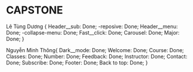 # CAPSTONE
Lê Tùng Dương {
Header__sub: Done;
-reposive: Done;
Header__menu: Done;
-collapse-menu: Done;
Fast__click: Done;
Carousel: Done;
Major: Done;
}

Nguyễn Minh Thông{
Dark__mode: Done;
Welcome: Done;
Course: Done;
Classes: Done;
Number: Done;
Feedback: Done;
Instructor: Done;
Contact: Done;
Subscribe: Done;
Footer: Done;
Back to top: Done;
}
